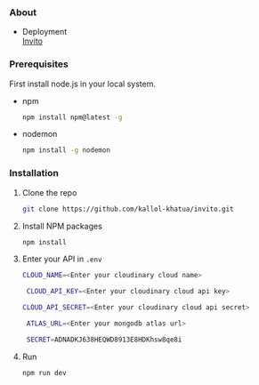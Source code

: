 ### About
<!-- * Problem<br>
In this busy world where  everyone is  busy and isolated in their life.It become very hard to find people with common interest to build a proper team to work on projects.It become very difficult to find a Team with common interest and passion to work with so this problem should be resolved for the better flow  of work

* Solution<br>
For the problem discussed earlier we had created a  platform where  anyone  create his/her need of team as a post and the desired person can show interest in that post and eventually end up with building a team.
With this solution it will become very easy to get a best team with no more efforts.
We had created a fully functional web app and a prototype of android app for the problem

* Features<br>
1. Fully functional login and sign-page
2. OTP authentication for the authencity of user
3. A dedicated user profile is also given to watch his/her activities
4. A beautifull section of notification is also given for never missing recent updates
5. A dedicated chat-box is also given for the better flow of conversation between the team
6. A user-friendly design is given to give the smooth experience to the user -->

* Deployment<br>
<a href="https://invito.onrender.com/">Invito</a>


### Prerequisites

First install node.js in your local system. 
* npm
  ```sh
  npm install npm@latest -g
  ```
* nodemon
  ```sh
  npm install -g nodemon
  ```

### Installation

1. Clone the repo
   ```sh
   git clone https://github.com/kallol-khatua/invito.git
   ```
2. Install NPM packages
   ```sh
   npm install
   ```
3. Enter your API in `.env`
   ```sh
   CLOUD_NAME=<Enter your cloudinary cloud name>
   ```
   ```sh
    CLOUD_API_KEY=<Enter your cloudinary cloud api key>
    ```
    ```sh
    CLOUD_API_SECRET=<Enter your cloudinary cloud api secret>
    ```
   ```sh
    ATLAS_URL=<Enter your mongodb atlas url>
   ```
   ```sh
    SECRET=ADNADKJ638HEQWD8913E8HDKhsw8qe8i
   ```
4. Run
    ```sh
   npm run dev
   ```